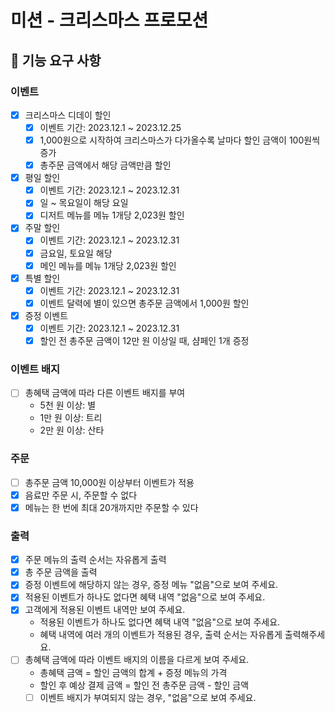 # 미션 - 크리스마스 프로모션

## 🚀 기능 요구 사항

### 이벤트
- [x] 크리스마스 디데이 할인
    - [x] 이벤트 기간: 2023.12.1 ~ 2023.12.25
    - [x] 1,000원으로 시작하여 크리스마스가 다가올수록 날마다 할인 금액이 100원씩 증가
    - [x] 총주문 금액에서 해당 금액만큼 할인
- [x] 평일 할인
    - [x] 이벤트 기간: 2023.12.1 ~ 2023.12.31
    - [x] 일 ~ 목요일이 해당 요일
    - [x] 디저트 메뉴를 메뉴 1개당 2,023원 할인
- [x] 주말 할인
    - [x] 이벤트 기간: 2023.12.1 ~ 2023.12.31
    - [x] 금요일, 토요일 해당
    - [x] 메인 메뉴를 메뉴 1개당 2,023원 할인
- [x] 특별 할인
    - [x] 이벤트 기간: 2023.12.1 ~ 2023.12.31
    - [x] 이벤트 달력에 별이 있으면 총주문 금액에서 1,000원 할인
- [x] 증정 이벤트
    - [x] 이벤트 기간: 2023.12.1 ~ 2023.12.31
    - [x] 할인 전 총주문 금액이 12만 원 이상일 때, 샴페인 1개 증정

### 이벤트 배지
- [ ] 총혜택 금액에 따라 다른 이벤트 배지를 부여
    - 5천 원 이상: 별
    - 1만 원 이상: 트리
    - 2만 원 이상: 산타

### 주문
- [ ] 총주문 금액 10,000원 이상부터 이벤트가 적용
- [x] 음료만 주문 시, 주문할 수 없다
- [x] 메뉴는 한 번에 최대 20개까지만 주문할 수 있다

### 출력
- [x] 주문 메뉴의 출력 순서는 자유롭게 출력
- [x] 총 주문 금액을 출력
- [x] 증정 이벤트에 해당하지 않는 경우, 증정 메뉴 "없음"으로 보여 주세요.
- [x] 적용된 이벤트가 하나도 없다면 혜택 내역 "없음"으로 보여 주세요.
- [x] 고객에게 적용된 이벤트 내역만 보여 주세요.
    - 적용된 이벤트가 하나도 없다면 혜택 내역 "없음"으로 보여 주세요.
    - 혜택 내역에 여러 개의 이벤트가 적용된 경우, 출력 순서는 자유롭게 출력해주세요.
- [ ] 총혜택 금액에 따라 이벤트 배지의 이름을 다르게 보여 주세요.
  - 총혜택 금액 = 할인 금액의 합계 + 증정 메뉴의 가격
  - 할인 후 예상 결제 금액 = 할인 전 총주문 금액 - 할인 금액
  - [ ] 이벤트 배지가 부여되지 않는 경우, "없음"으로 보여 주세요.

